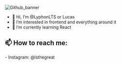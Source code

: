
![Github_banner](https://github.com/user-attachments/assets/1c6700be-a91b-4c5c-aada-5bd192d1166b)

- 👋 Hi, I’m @LyphonLTS or Lucas
- 👀 I’m interested in frontend and everything around it
- 🌱 I’m currently learning React
<h2 align="left">📫 How to reach me:</h3>
  - Instagram: @lsthegreat

<!---
LyphonLTS/LyphonLTS is a ✨ special ✨ repository because its `README.md` (this file) appears on your GitHub profile.
You can click the Preview link to take a look at your changes.
--->
